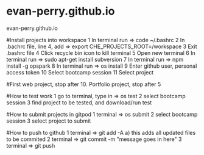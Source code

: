 # evan-perry.github.io
evan-perry.github.io

#Install projects into workspace
	1	In terminal run => code ~/.bashrc
	2	In .bachrc file, line 4, add => export CHE_PROJECTS_ROOT=/workspace
	3	Exit .bashrc file
	4	Click recycle bin icon to kill terminal
	5	Open new terminal
	6	In terminal run => sudo apt-get install subversion
	7	In terminal run => npm install -g opspark
	8	In terminal run => os install
	9	Enter github user, personal access token
	10	Select bootcamp session
	11	Select project

#First web project, stop after 10. Portfolio project, stop after 5

#How to test work
	1	go to terminal, type in => os test
	2	select bootcamp session
	3	find project to be tested, and download/run test

#How to submit projects in gitpod
	1	terminal => os submit
	2	select bootcamp session
	3	select project to submit

#How to push to github
	1	terminal => git add -A a) this adds all updated files to be commited
	2	terminal => git commit -m "message goes in here"
	3	terminal => git push
